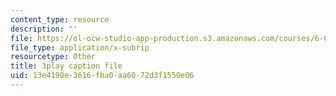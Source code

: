 ```yaml
---
content_type: resource
description: ''
file: https://ol-ocw-studio-app-production.s3.amazonaws.com/courses/6-042j-mathematics-for-computer-science-spring-2015/13e4190e3616fba0aa6072d3f1550e06_wIq4CssPoO0.srt
file_type: application/x-subrip
resourcetype: Other
title: 3play caption file
uid: 13e4190e-3616-fba0-aa60-72d3f1550e06
---
```

